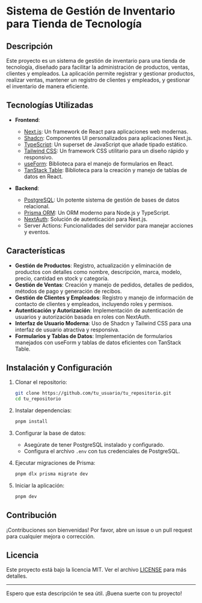 # Sistema de Gestión de Inventario para Tienda de Tecnología

## Descripción

Este proyecto es un sistema de gestión de inventario para una tienda de tecnología, diseñado para facilitar la administración de productos, ventas, clientes y empleados. La aplicación permite registrar y gestionar productos, realizar ventas, mantener un registro de clientes y empleados, y gestionar el inventario de manera eficiente.

## Tecnologías Utilizadas

- **Frontend**:
  - [Next.js](https://nextjs.org/): Un framework de React para aplicaciones web modernas.
  - [Shadcn](https://shadcn.dev/): Componentes UI personalizados para aplicaciones Next.js.
  - [TypeScript](https://www.typescriptlang.org/): Un superset de JavaScript que añade tipado estático.
  - [Tailwind CSS](https://tailwindcss.com/): Un framework CSS utilitario para un diseño rápido y responsivo.
  - [useForm](https://react-hook-form.com/): Biblioteca para el manejo de formularios en React.
  - [TanStack Table](https://tanstack.com/table): Biblioteca para la creación y manejo de tablas de datos en React.

- **Backend**:
  - [PostgreSQL](https://www.postgresql.org/): Un potente sistema de gestión de bases de datos relacional.
  - [Prisma ORM](https://www.prisma.io/): Un ORM moderno para Node.js y TypeScript.
  - [NextAuth](https://next-auth.js.org/): Solución de autenticación para Next.js.
  - Server Actions: Funcionalidades del servidor para manejar acciones y eventos.

## Características

- **Gestión de Productos**: Registro, actualización y eliminación de productos con detalles como nombre, descripción, marca, modelo, precio, cantidad en stock y categoría.
- **Gestión de Ventas**: Creación y manejo de pedidos, detalles de pedidos, métodos de pago y generación de recibos.
- **Gestión de Clientes y Empleados**: Registro y manejo de información de contacto de clientes y empleados, incluyendo roles y permisos.
- **Autenticación y Autorización**: Implementación de autenticación de usuarios y autorización basada en roles con NextAuth.
- **Interfaz de Usuario Moderna**: Uso de Shadcn y Tailwind CSS para una interfaz de usuario atractiva y responsiva.
- **Formularios y Tablas de Datos**: Implementación de formularios manejados con useForm y tablas de datos eficientes con TanStack Table.

## Instalación y Configuración

1. Clonar el repositorio:
    ```bash
    git clone https://github.com/tu_usuario/tu_repositorio.git
    cd tu_repositorio
    ```

2. Instalar dependencias:
    ```bash
    pnpm install
    ```

3. Configurar la base de datos:
    - Asegúrate de tener PostgreSQL instalado y configurado.
    - Configura el archivo `.env` con tus credenciales de PostgreSQL.

4. Ejecutar migraciones de Prisma:
    ```bash
    pnpm dlx prisma migrate dev
    ```

5. Iniciar la aplicación:
    ```bash
    pnpm dev
    ```

## Contribución

¡Contribuciones son bienvenidas! Por favor, abre un issue o un pull request para cualquier mejora o corrección.

## Licencia

Este proyecto está bajo la licencia MIT. Ver el archivo [LICENSE](LICENSE) para más detalles.

---

Espero que esta descripción te sea útil. ¡Buena suerte con tu proyecto!